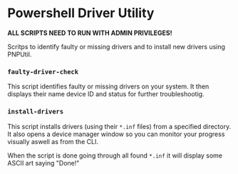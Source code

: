 # Powershell Driver Utility

**ALL SCRIPTS NEED TO RUN WITH ADMIN PRIVILEGES!**

Scritps to identify faulty or missing drivers and to install new drivers using PNPUtil.

### ``faulty-driver-check``
This script identifies faulty or missing drivers on your system.
It then displays their name device ID and status for further troubleshootig.

### ``install-drivers``
This script installs drivers (using their ``*.inf`` files) from a specified directory.
It also opens a device manager window so you can monitor your progress visually aswell as from the CLI.

When the script is done going through all found ``*.inf`` it will display some ASCII art saying "Done!"